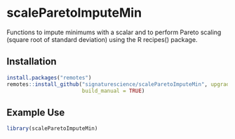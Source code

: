 # scaleParetoImputeMin

<!-- badges: start -->
<!-- badges: end -->

Functions to impute minimums with a scalar and to perform Pareto scaling (square root of standard deviation) using the R recipes() package. 

## Installation

``` r
install.packages("remotes")
remotes::install_github("signaturescience/scaleParetoImputeMin", upgrade=FALSE,
                        build_manual = TRUE)
```

## Example Use

```r
library(scaleParetoImputeMin)

```
